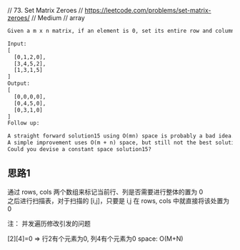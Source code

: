 // 73. Set Matrix Zeroes
// https://leetcode.com/problems/set-matrix-zeroes/
// Medium
// array

```html
Given a m x n matrix, if an element is 0, set its entire row and column to 0. Do it in-place.

Input:
[
  [0,1,2,0],
  [3,4,5,2],
  [1,3,1,5]
]
Output:
[
  [0,0,0,0],
  [0,4,5,0],
  [0,3,1,0]
]
Follow up:

A straight forward solution15 using O(mn) space is probably a bad idea.
A simple improvement uses O(m + n) space, but still not the best solution15.
Could you devise a constant space solution15?
```


## 思路1
通过 rows, cols 两个数组来标记当前行、列是否需要进行整体的置为 0  
之后进行扫描表，对于扫描的 [i,j]，只要是 i,j 在 rows, cols 中就直接将该处置为 0

注： 并发遍历修改引发的问题

[2][4]=0   ⇒  行2有个元素为0, 列4有个元素为0
space: O(M+N)
